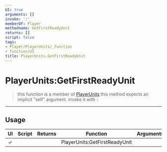 ```yaml
---
UI: true
arguments: []
invoke: ':'
memberOf: Player
methodname: GetFirstReadyUnit
returns: []
script: false
tags:
- Player/PlayerUnits/_function
- function/UI
title: PlayerUnits.GetFirstReadyUnit
---
```

# PlayerUnits:GetFirstReadyUnit
> this function is a member of [PlayerUnits](civ-6/lua/PlayerUnits.md)
> this method expects an implicit "self" argument. invoke it with `:`
-----
## Usage
|  UI | Script | Returns | Function | Arguments |
|:---:|:------:|-------:|:--------:|:---------|
|✓| ||PlayerUnits:GetFirstReadyUnit||
